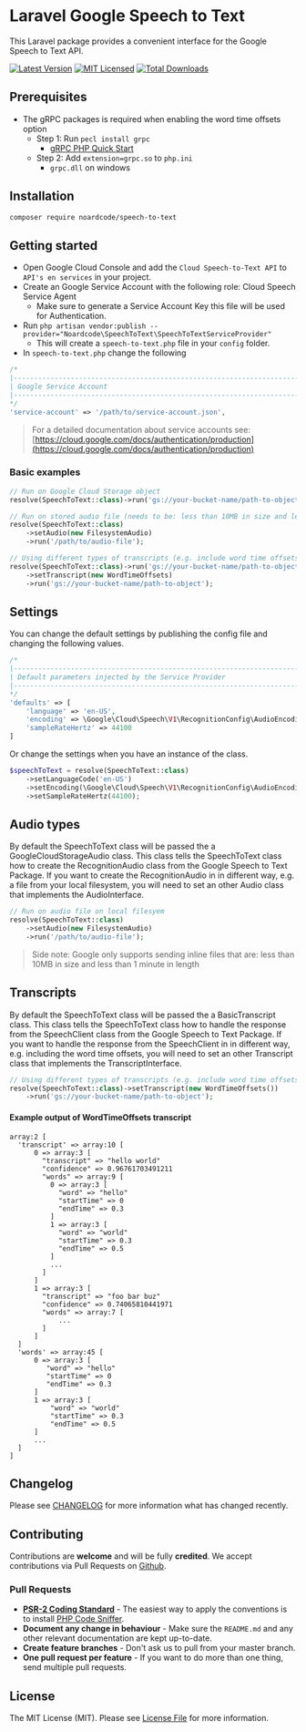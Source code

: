 # Laravel Google Speech to Text

This Laravel package provides a convenient interface for the Google Speech to Text API. 


[![Latest Version](https://img.shields.io/packagist/v/noardcode/speech-to-text.svg?style=flat-square)](https://packagist.org/packages/noardcode/speech-to-text)
[![MIT Licensed](https://img.shields.io/badge/license-MIT-brightgreen.svg?style=flat-square)](LICENSE)
[![Total Downloads](https://img.shields.io/packagist/dt/noardcode/speech-to-text.svg?style=flat-square)](https://packagist.org/packages/noardcode/speech-to-text)

## Prerequisites
* The gRPC packages is required when enabling the word time offsets option
    * Step 1: Run `pecl install grpc`
        * [gRPC PHP Quick Start](https://grpc.io/docs/quickstart/php/)
    * Step 2: Add `extension=grpc.so` to `php.ini`
        * `grpc.dll` on windows
        
## Installation

```bash
composer require noardcode/speech-to-text
```
        
## Getting started
* Open Google Cloud Console and add the `Cloud Speech-to-Text API` to `API's en services` in your project.
* Create an Google Service Account with the following role: Cloud Speech Service Agent
    * Make sure to generate a Service Account Key this file will be used for Authentication.
* Run `php artisan vendor:publish --provider="Noardcode\SpeechToText\SpeechToTextServiceProvider"`
    * This will create a `speech-to-text.php` file in your `config` folder.
* In `speech-to-text.php` change the following
```php
/*
|--------------------------------------------------------------------------
| Google Service Account
|--------------------------------------------------------------------------
*/
'service-account' => '/path/to/service-account.json',
``` 
> For a detailed documentation about service accounts see: [https://cloud.google.com/docs/authentication/production](https://cloud.google.com/docs/authentication/production)
 
 ### Basic examples
 ```php
 // Run on Google Cloud Storage object
 resolve(SpeechToText::class)->run('gs://your-bucket-name/path-to-object');
 
 // Run on stored audio file (needs to be: less than 10MB in size and less than 1 minute in length)
 resolve(SpeechToText::class)
     ->setAudio(new FilesystemAudio)
     ->run('/path/to/audio-file');
 
 // Using different types of transcripts (e.g. include word time offsets (startTime and endTime))
 resolve(SpeechToText::class)->run('gs://your-bucket-name/path-to-object')
     ->setTranscript(new WordTimeOffsets)
     ->run('gs://your-bucket-name/path-to-object');
 ```
 
## Settings
You can change the default settings by publishing the config file and changing the following values.
```php
/*
|--------------------------------------------------------------------------
| Default parameters injected by the Service Provider
|--------------------------------------------------------------------------
*/
'defaults' => [
    'language' => 'en-US',
    'encoding' => \Google\Cloud\Speech\V1\RecognitionConfig\AudioEncoding::LINEAR16,
    'sampleRateHertz' => 44100
]
```
Or change the settings when you have an instance of the class.
```php
$speechToText = resolve(SpeechToText::class)
    ->setLanguageCode('en-US')
    ->setEncoding(\Google\Cloud\Speech\V1\RecognitionConfig\AudioEncoding::LINEAR16)
    ->setSampleRateHertz(44100);
```

## Audio types
By default the SpeechToText class will be passed the a GoogleCloudStorageAudio class. This class tells the SpeechToText class how to create the RecognitionAudio class from the Google Speech to Text Package.
If you want to create the RecognitionAudio in in different way, e.g. a file from your local filesystem, you will need to set an other Audio class that implements the AudioInterface.
```php
// Run on audio file on local filesyem 
resolve(SpeechToText::class)
    ->setAudio(new FilesystemAudio)
    ->run('/path/to/audio-file');
```
> Side note: Google only supports sending inline files that are: less than 10MB in size and less than 1 minute in length

## Transcripts
By default the SpeechToText class will be passed the a BasicTranscript class. This class tells the SpeechToText class how to handle the response from the SpeechClient class from the Google Speech to Text Package.
If you want to handle the response from the SpeechClient in in different way, e.g. including the word time offsets, you will need to set an other Transcript class that implements the TranscriptInterface.
```php
// Using different types of transcripts (e.g. include word time offsets (startTime and endTime))
resolve(SpeechToText::class)->setTranscript(new WordTimeOffsets())
    ->run('gs://your-bucket-name/path-to-object');
```

#### Example output of WordTimeOffsets transcript
```
array:2 [
  'transcript' => array:10 [
      0 => array:3 [
        "transcript" => "hello world"
        "confidence" => 0.96761703491211
        "words" => array:9 [
          0 => array:3 [
            "word" => "hello"
            "startTime" => 0
            "endTime" => 0.3
          ]
          1 => array:3 [
            "word" => "world"
            "startTime" => 0.3
            "endTime" => 0.5
          ]
          ...
        ]
      ]
      1 => array:3 [
        "transcript" => "foo bar buz"
        "confidence" => 0.74065810441971
        "words" => array:7 [
            ...
        ]
      ]
  ]
  'words' => array:45 [
      0 => array:3 [
         "word" => "hello"
         "startTime" => 0
         "endTime" => 0.3
      ]
      1 => array:3 [
          "word" => "world"
          "startTime" => 0.3
          "endTime" => 0.5
      ]
      ...
  ]
]
```

## Changelog

Please see [CHANGELOG](CHANGELOG.md) for more information what has changed recently.

## Contributing

Contributions are **welcome** and will be fully **credited**. We accept contributions via Pull Requests on [Github](https://github.com/noardcode/laravel-tables).

### Pull Requests

- **[PSR-2 Coding Standard](https://github.com/php-fig/fig-standards/blob/master/accepted/PSR-2-coding-style-guide.md)** - The easiest way to apply the conventions is to install [PHP Code Sniffer](http://pear.php.net/package/PHP_CodeSniffer).
- **Document any change in behaviour** - Make sure the `README.md` and any other relevant documentation are kept up-to-date.
- **Create feature branches** - Don't ask us to pull from your master branch.
- **One pull request per feature** - If you want to do more than one thing, send multiple pull requests.

## License

The MIT License (MIT). Please see [License File](LICENSE) for more information.

